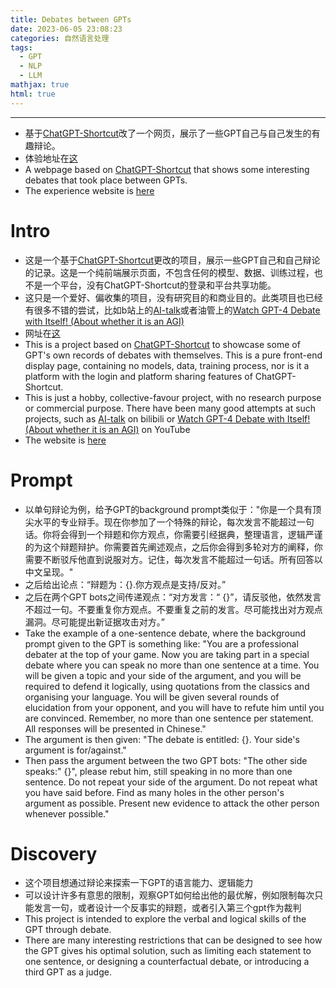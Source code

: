 ```yaml
---
title: Debates between GPTs
date: 2023-06-05 23:08:23
categories: 自然语言处理
tags:
  - GPT
  - NLP
  -	LLM
mathjax: true
html: true
---
```

***
-	基于[ChatGPT-Shortcut](https://github.com/rockbenben/ChatGPT-Shortcut)改了一个网页，展示了一些GPT自己与自己发生的有趣辩论。
-	体验地址在[这](https://gpt-debate.vercel.app/)
-   A webpage based on [ChatGPT-Shortcut](https://github.com/rockbenben/ChatGPT-Shortcut) that shows some interesting debates that took place between GPTs.
-   The experience website is [here](https://gpt-debate.vercel.app/)

<!--more-->

# Intro
- 这是一个基于[ChatGPT-Shortcut](https://github.com/rockbenben/ChatGPT-Shortcut)更改的项目，展示一些GPT自己和自己辩论的记录。这是一个纯前端展示页面，不包含任何的模型、数据、训练过程，也不是一个平台，没有ChatGPT-Shortcut的登录和平台共享功能。
- 这只是一个爱好、偏收集的项目，没有研究目的和商业目的。此类项目也已经有很多不错的尝试，比如b站上的[AI-talk](https://space.bilibili.com/405083326)或者油管上的[Watch GPT-4 Debate with Itself! (About whether it is an AGI)](https://www.youtube.com/watch?v=OdixRqJsA_4)
- 网址在[这](https://gpt-debate.vercel.app/)
- This is a project based on [ChatGPT-Shortcut](https://github.com/rockbenben/ChatGPT-Shortcut) to showcase some of GPT's own records of debates with themselves. This is a pure front-end display page, containing no models, data, training process, nor is it a platform with the login and platform sharing features of ChatGPT-Shortcut.
- This is just a hobby, collective-favour project, with no research purpose or commercial purpose. There have been many good attempts at such projects, such as [AI-talk](https://space.bilibili.com/405083326) on bilibili or [Watch GPT-4 Debate with Itself! (About whether it is an AGI)](https://www.youtube.com/watch?v=OdixRqJsA_4) on YouTube
- The website is [here](https://gpt-debate.vercel.app/)

# Prompt
- 以单句辩论为例，给予GPT的background prompt类似于："你是一个具有顶尖水平的专业辩手。现在你参加了一个特殊的辩论，每次发言不能超过一句话。你将会得到一个辩题和你方观点，你需要引经据典，整理语言，逻辑严谨的为这个辩题辩护。你需要首先阐述观点，之后你会得到多轮对方的阐释，你需要不断驳斥他直到说服对方。记住，每次发言不能超过一句话。所有回答以中文呈现。"
- 之后给出论点：“辩题为：{}.你方观点是支持/反对。”
- 之后在两个GPT bots之间传递观点：“对方发言：“ {}”，请反驳他，依然发言不超过一句。不要重复你方观点。不要重复之前的发言。尽可能找出对方观点漏洞。尽可能提出新证据攻击对方。”
- Take the example of a one-sentence debate, where the background prompt given to the GPT is something like: "You are a professional debater at the top of your game. Now you are taking part in a special debate where you can speak no more than one sentence at a time. You will be given a topic and your side of the argument, and you will be required to defend it logically, using quotations from the classics and organising your language. You will be given several rounds of elucidation from your opponent, and you will have to refute him until you are convinced. Remember, no more than one sentence per statement. All responses will be presented in Chinese."
- The argument is then given: "The debate is entitled: {}. Your side's argument is for/against."
- Then pass the argument between the two GPT bots: "The other side speaks:" {}", please rebut him, still speaking in no more than one sentence. Do not repeat your side of the argument. Do not repeat what you have said before. Find as many holes in the other person's argument as possible. Present new evidence to attack the other person whenever possible."

# Discovery
- 这个项目想通过辩论来探索一下GPT的语言能力、逻辑能力
- 可以设计许多有意思的限制，观察GPT如何给出他的最优解，例如限制每次只能发言一句，或者设计一个反事实的辩题，或者引入第三个gpt作为裁判
- This project is intended to explore the verbal and logical skills of the GPT through debate.
- There are many interesting restrictions that can be designed to see how the GPT gives his optimal solution, such as limiting each statement to one sentence, or designing a counterfactual debate, or introducing a third GPT as a judge.